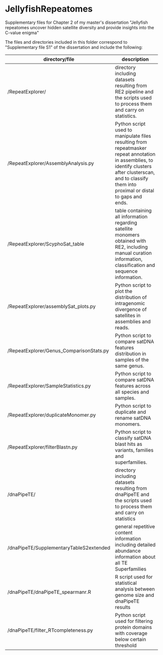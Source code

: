 # JellyfishRepeatomes
Supplementary files for Chapter 2 of my master's dissertation "Jellyfish repeatomes uncover hidden satellite diversity and provide insights into the C-value enigma"


﻿The files and directories included in this folder correspond to "Supplementary file S1" of the dissertation
 and include the following:

|directory/file			                    	| description
|-------------------------------------------------------|----------------------------------------------------------
|/RepeatExplorer/			                |directory including datasets resulting from RE2 pipeline and the scripts used to process them and carry on statistics.
|/RepeatExplorer/AssemblyAnalysis.py     		|Python script used to manipulate files resulting from repeatmasker repeat annotation in assemblies, to identify clusters after clusterscan, and to classify them into proximal or distal to gaps and ends.
|/RepeatExplorer/ScyphoSat_table 		      	|table containing all information regarding satellite monomers obtained with RE2, including manual curation information, classification and sequence information.
|/RepeatExplorer/assemblySat_plots.py 			|Python script to plot the distribution of intragenomic divergence of satellites in assemblies and reads.
|/RepeatExplorer/Genus_ComparisonStats.py		|Python script to compare satDNA features distribution in samples of the same genus.
|/RepeatExplorer/SampleStatistics.py	    		|Python script to compare satDNA features across all species and samples.
|/RepeatExplorer/duplicateMonomer.py     		|Python script to duplicate and rename satDNA monomers.
|/RepeatExplorer/filterBlastn.py         		|Python script to classify satDNA blast hits as variants, families and superfamilies.
|/dnaPipeTE/		            		        |directory including datasets resulting from dnaPipeTE and the scripts used to process them and carry on statistics 
|/dnaPipeTE/SupplementaryTableS2extended 		|general repetitive content information including detailed abundance information about all TE Superfamilies
|/dnaPipeTE/dnaPipeTE_spearmanr.R	      		|R script used for statistical analysis between genome size and dnaPipeTE results		
|/dnaPipeTE/filter_RTcompleteness.py	    		|Python script used for filtering protein domains with coverage below certain threshold
